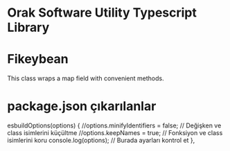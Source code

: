 <h1>Orak Software Utility Typescript Library</h1>

# Fikeybean

This class wraps a map field with convenient methods.


# package.json çıkarılanlar

esbuildOptions(options) {
//options.minifyIdentifiers = false; // Değişken ve class isimlerini küçültme
//options.keepNames = true; // Fonksiyon ve class isimlerini koru
console.log(options); // Burada ayarları kontrol et
},